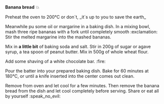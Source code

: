 __Banana bread__ :boom:
<p>Preheat the oven to 200°C or don´t, _it´s up to you to save the earth_</p>
<p>Meanwhile pu some oil or margarine in a baking dish.
In a mixing bowl, mash three ripe bananas with a fork until completely smooth :exclamation:
Stir the melted margarine into the mashed bananas.</p>
<p>Mix in <strong> a little bit</strong> of baking soda and salt. Stir in 200g of sugar or agave syrup, a tea spoon of peanut butter. 
Mix in 500g of whole wheat flour.</p>
<p>Add some shaving of a white chocolate bar. :fire:</p>
<p>Pour the batter into your prepared baking dish. Bake for 60 minutes at 180°C, or until a knife inserted into the center comes out clean.</p>
<p>Remove from oven and let cool for a few minutes. 
Then remove the banana bread from the dish and let cool completely before serving. Share or eat all by yourself :speak_no_evil:</p>

